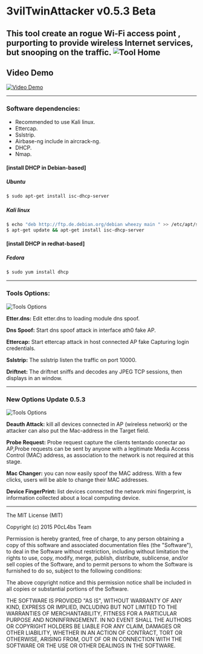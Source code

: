 # 3vilTwinAttacker v0.5.3 Beta
This tool create an rogue Wi-Fi access point , purporting to provide wireless Internet services, but snooping on the traffic.
![Tool Home](https://dl.dropboxusercontent.com/u/97321327/evil/3vilupdate.png)
---

## Video Demo

[![Video Demo](http://img.youtube.com/vi/Jrb43KVPIJw/0.jpg)](http://www.youtube.com/watch?v=Jrb43KVPIJw)

---

### Software dependencies:

* Recommended to use Kali linux.
* Ettercap.
* Sslstrip.
* Airbase-ng include in aircrack-ng.
* DHCP.
* Nmap.

#### [install DHCP in  Debian-based]

##### Ubuntu

```sh
$ sudo apt-get install isc-dhcp-server
```

##### Kali linux

```sh
$ echo "deb http://ftp.de.debian.org/debian wheezy main " >> /etc/apt/sources.list
$ apt-get update && apt-get install isc-dhcp-server
```

#### [install DHCP in  redhat-based]

##### Fedora

```sh
$ sudo yum install dhcp
```
---

### Tools Options:

![Tools Options](https://dl.dropboxusercontent.com/u/97321327/evil/evil2.png)

**Etter.dns:** Edit etter.dns to loading module dns spoof.


**Dns Spoof:** Start dns spoof attack in interface ath0 fake AP.


**Ettercap:** Start ettercap attack in host connected AP fake Capturing login credentials.


**Sslstrip:** The sslstrip listen the traffic on port 10000.


**Driftnet:** The driftnet sniffs and decodes any JPEG TCP sessions, then displays in  an window.


---

### New Options Update 0.5.3
![Tools Options](https://dl.dropboxusercontent.com/u/97321327/evil/3vilupdate2.png)

**Deauth Attack:** kill all devices connected in AP (wireless network) or the attacker can also put the Mac-address in the Target field.


**Probe Request:**  Probe request  capture the  clients tentando conectar ao AP,Probe requests can be sent by anyone with a legitimate Media Access Control (MAC) address, as association to the network is not required at this stage.


**Mac Changer:** you can now easily spoof the MAC address. With a few clicks, users will be able to change their MAC addresses.


**Device FingerPrint:**  list devices connected the network mini fingerprint, is information collected about a local computing device.

---
The MIT License (MIT)

Copyright (c) 2015 P0cL4bs Team

Permission is hereby granted, free of charge, to any person obtaining a copy
of this software and associated documentation files (the "Software"), to deal
in the Software without restriction, including without limitation the rights
to use, copy, modify, merge, publish, distribute, sublicense, and/or sell
copies of the Software, and to permit persons to whom the Software is
furnished to do so, subject to the following conditions:

The above copyright notice and this permission notice shall be included in all
copies or substantial portions of the Software.

THE SOFTWARE IS PROVIDED "AS IS", WITHOUT WARRANTY OF ANY KIND, EXPRESS OR
IMPLIED, INCLUDING BUT NOT LIMITED TO THE WARRANTIES OF MERCHANTABILITY,
FITNESS FOR A PARTICULAR PURPOSE AND NONINFRINGEMENT. IN NO EVENT SHALL THE
AUTHORS OR COPYRIGHT HOLDERS BE LIABLE FOR ANY CLAIM, DAMAGES OR OTHER
LIABILITY, WHETHER IN AN ACTION OF CONTRACT, TORT OR OTHERWISE, ARISING FROM,
OUT OF OR IN CONNECTION WITH THE SOFTWARE OR THE USE OR OTHER DEALINGS IN THE
SOFTWARE.
